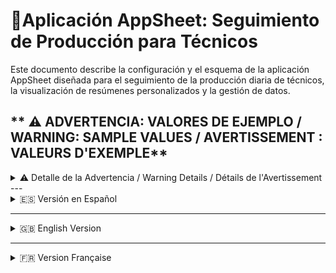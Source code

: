 # 📄Aplicación AppSheet: Seguimiento de Producción para Técnicos

Este documento describe la configuración y el esquema de la aplicación AppSheet diseñada para el seguimiento de la producción diaria de técnicos, la visualización de resúmenes personalizados y la gestión de datos.

## ** ⚠️ ADVERTENCIA: VALORES DE EJEMPLO / WARNING: SAMPLE VALUES / AVERTISSEMENT : VALEURS D'EXEMPLE**

<details>
<summary> ⚠️ Detalle de la Advertencia / Warning Details / Détails de l'Avertissement</summary>

**Español:**
Por favor, tened en cuenta que todos los valores numéricos de producción (ej. REUTI, COMPLETA, AV-POST, REP, BONOS) utilizados en la hoja de cálculo de la plantilla y en los cálculos de esta aplicación son **puramente ficticios y se incluyen únicamente con fines de demostración**. Por lo tanto, los valores calculados como PUNTOS, PB y SALARIO BRUTO también son ficticios y no representan datos reales ni compensaciones económicas verdaderas.

**English:**
Please note that all numerical production values (e.g., REUTI, COMPLETA, AV-POST, REP, BONOS) used in the template spreadsheet and in the calculations within this application are **purely fictitious and included for demonstration purposes only**. Therefore, calculated values such as POINTS, PB, and GROSS SALARY are also fictitious and do not represent real-world data or actual financial compensation.

**Français:**
Veuillez noter que toutes les valeurs numériques de production (par exemple, REUTI, COMPLETA, AV-POST, REP, BONOS) utilisées dans le modèle de feuille de calcul et dans les calculs de cette application sont **purement fictives et incluses uniquement à des fins de démonstration**. Par conséquent, les les valeurs calculées telles que POINTS, PB et SALAIRE BRUT sont également fictives et ne représentent ni des données réelles ni une compensation financière réelle.
</details>
---

<details>
<summary>🇪🇸 Versión en Español</summary>

## 📱 1. Visión General de la Aplicación

La aplicación AppSheet sirve como la interfaz principal para:
* La entrada de datos de producción diarios por parte de los técnicos.
* La visualización personalizada de su rendimiento individual.
* La presentación de un resumen consolidado con cálculos de puntos y salario bruto estimado.
* Garantizar la seguridad y privacidad de los datos, mostrando a cada usuario solo su información relevante.

<details>
<summary> 🔄 2. Fuentes de Datos</summary>

La aplicación se conecta a una única Hoja de Cálculo de Google, que contiene las siguientes pestañas tratadas como tablas en AppSheet:

* **`Datos Centralizados`**: Tabla principal para el registro de datos brutos de producción.
* **`Resumen Calculado`**: Tabla auxiliar utilizada para generar vistas de resumen agregadas y campos calculados a nivel de empleado.
</details>

<details>
<summary>3. Configuración de Tablas</summary>

### 📊 3.1. Tabla: `Datos Centralizados`

* **Propósito:** Almacenar los registros de producción diarios de todos los técnicos.
* **Fuente:** Pestaña `Datos Centralizados` de Google Sheets.
* **Comportamiento de Entrada de Datos:** Configurada para **actualizar** los registros existentes cuando un técnico envía un formulario para una `FECHA` y `Email Empleado` que ya tiene datos. Esto asegura que no se dupliquen las entradas para el mismo día y empleado.
* **Columnas Clave y Tipos (Ejemplo basado en un posible mapeo):**
    * `FECHA` (Columna A): `Number` (o `Date`, si se prefiere una fecha completa) - **Key** (parte de la clave compuesta con `Email Empleado`)
    * `REUTI` (Columna B): `Number`
    * `COMPLETA` (Columna C): `Number`
    * `AV-POST` (Columna D): `Number`
    * `REP` (Columna E): `Number`
    * `BONOS` (Columna F): `Number`
    * `NOTAS` (Columna G): `LongText`
    * `Email Empleado` (Columna H): `Email` - **Key** (parte de la clave compuesta con `FECHA`)
    * *(Opcional) `Timestamp` (Columna I):* `DateTime` (AppSheet gestionado para auditar la última modificación).

### 📊 3.2. Tabla: `Resumen Calculado`

* **Propósito:** Servir como base para mostrar los totales y cálculos agregados por empleado. Contiene una lista única de todos los emails de los empleados.
* **Fuente:** Pestaña `Resumen Calculado` de Google Sheets.
* **Columna Clave y Tipo:**
    * `Email Empleado` (Columna A): `Email` - **Key**

* **Columnas Virtuales (Campos Calculados):** Estas columnas se calculan dinámicamente en AppSheet y proporcionan las métricas de resumen:

    * **`Total REUTI`**
        * **Tipo:** `Number`
        * **Fórmula:**
            ```appsheet
            SUM(SELECT(Datos Centralizados[REUTI], [Email Empleado] = [_THISROW].[Email Empleado]))
            ```

    * **`Total COMPLETA`**
        * **Tipo:** `Number`
        * **Fórmula:**
            ```appsheet
            SUM(SELECT(Datos Centralizados[COMPLETA], [Email Empleado] = [_THISROW].[Email Empleado]))
            ```

    * **`Total AV-POST`**
        * **Tipo:** `Number`
        * **Fórmula:**
            ```appsheet
            SUM(SELECT(Datos Centralizados[AV-POST], [Email Empleado] = [_THISROW].[Email Empleado]))
            ```

    * **`Total REP`**
        * **Tipo:** `Number`
        * **Fórmula:**
            ```appsheet
            SUM(SELECT(Datos Centralizados[REP], [Email Empleado] = [_THISROW].[Email Empleado]))
            ```

    * **`Total BONOS`**
        * **Tipo:** `Number`
        * **Fórmula:**
            ```appsheet
            SUM(SELECT(Datos Centralizados[BONOS], [Email Empleado] = [_THISROW].[Email Empleado]))
            ```

    * **`PUNTOS`**
        * **Tipo:** `Number`
        * **Fórmula:**
            ```appsheet
            ([Total REUTI] * 5) + ([Total COMPLETA] * 5) + ([Total AV-POST] * 5) + ([Total REP] * 5) + ([Total BONOS] * 5)
            ```

    * **`PB`**
        * **Tipo:** `Number`
        * **Fórmula:**
            ```appsheet
            [Total REUTI] + [Total COMPLETA]
            ```

    * **`SALARIO BRUTO`**
        * **Tipo:** `Number`
        * **Fórmula:**
            ```appsheet
            ([Total REUTI] * 5) + ([Total COMPLETA] * 5) + ([Total AV-POST] * 5) + ([Total REP] * 5) + ([Total BONOS] * 5)
            ```

    * **`ADVERTENCIA_TEXTO`**
        * **Tipo:** `LongText`
        * **Fórmula:**
            ```appsheet
            "La información que se muestra es orientativa y no vinculante, puesto que muestra una producción bruta, no tiene en cuenta ni las visitas en garantía, ni repetidas, ni otros conceptos que pueden hacer que varie por lo que no puede considerarse como la producción definitiva, simplemente es orientativa con la finalidad de ayudar a los técnicos a hacer un seguimiento de su trabajo y a una mejor organización"
            ```
</details>

<details>
<summary> 👀 4. Vistas de Usuario (UX Views)</summary>

Las vistas principales de la aplicación incluyen:

* **Vista de Entrada de Producción Diaria:** (Ej. Basada en `Datos Centralizados`, tipo `Form` o `Detail/Deck`) Permite a los técnicos introducir y editar sus registros de producción para cada día.
* **`TOTAL APROXIMADO`:**
    * **Propósito:** Mostrar los totales acumulados de cada métrica, los puntos, el PB y el salario bruto estimado de cada técnico.
    * **Tabla:** `Resumen Calculado`
    * **Tipo de Vista:** Típicamente `Detail` (para que un usuario vea solo su propio resumen) o `Table`/`Deck` (para una vista de administrador).
    * **Elementos Visualizados:** Todas las Columnas Virtuales definidas anteriormente.
</details>

<details>
<summary> 🛠️ 5. Configuración de Seguridad</summary>

La aplicación implementa seguridad a nivel de fila para proteger la privacidad de los datos de cada técnico.

* **Ubicación:** `Security > Row filter condition`
* **Tablas Afectadas:** `Datos Centralizados` y `Resumen Calculado`.
* **Condición de Filtro Aplicada:** Para ambas tablas, la expresión utilizada es:
    ```appsheet
    [Email Empleado] = USEREMAIL()
    ```
    * **Efecto:** Esta condición asegura que cada usuario que inicia sesión en la aplicación solo pueda ver y acceder a las filas de datos donde el email en la columna `[Email Empleado]` coincide con su propio email de inicio de sesión (`USEREMAIL()`). Esto se aplica tanto a sus registros diarios como a sus resúmenes calculados, garantizando la confidencialidad de la información de otros usuarios.
    * *(Opcional para Administradores):* Para permitir que un administrador vea todos los datos, la condición podría extenderse a:
        `[Email Empleado] = USEREMAIL() OR USEREMAIL() = "tu.email.admin@dominio.com"` (o utilizando `USERROLE()` si hay roles definidos).
</details>

</details>

---

<details>
<summary>🇬🇧 English Version</summary>

# AppSheet Application Schema: Technician Production Tracking

This document describes the configuration and schema of the AppSheet application designed for daily technician production tracking, personalized summary visualization, and data management.

## 1. Application Overview

The AppSheet application serves as the main interface for:
* Daily production data entry by technicians.
* Personalized visualization of individual performance.
* Presentation of a consolidated summary with calculated points and estimated gross salary.
* Ensuring data security and privacy by showing each user only their relevant information.

<details>
<summary>2. Data Sources</summary>

The application connects to a single Google Sheet, which contains the following tabs treated as tables in AppSheet:

* **`Datos Centralizados` (Centralized Data)**: Main table for raw production data logging.
* **`Resumen Calculado` (Calculated Summary)**: Auxiliary table used to generate aggregated summary views and calculated fields at the employee level.
</details>

<details>
<summary>3. Table Configurations</summary>

### 3.1. Table: `Datos Centralizados` (Centralized Data)

* **Purpose:** To store daily production records for all technicians.
* **Source:** `Datos Centralizados` tab in Google Sheets.
* **Data Entry Behavior:** Configured to **update** existing records when a technician submits a form for a `FECHA` (Date) and `Email Empleado` (Employee Email) that already has data. This ensures no duplicate entries for the same day and employee.
* **Key Columns and Types (Example based on a possible mapping):**
    * `FECHA` (Column A): `Number` (or `Date`, if a full date is preferred) - **Key** (part of composite key with `Email Empleado`)
    * `REUTI` (Column B): `Number`
    * `COMPLETA` (Column C): `Number`
    * `AV-POST` (Column D): `Number`
    * `REP` (Column E): `Number`
    * `BONOS` (Column F): `Number`
    * `NOTAS` (Column G): `LongText`
    * `Email Empleado` (Column H): `Email` - **Key** (part of composite key with `FECHA`)
    * *(Optional) `Timestamp` (Column I):* `DateTime` (AppSheet managed for auditing last modification).

### 3.2. Table: `Resumen Calculado` (Calculated Summary)

* **Purpose:** To serve as the base for displaying aggregated totals and calculations per employee. Contains a unique list of all employee emails.
* **Source:** `Resumen Calculado` tab in Google Sheets.
* **Key Column and Type:**
    * `Email Empleado` (Column A): `Email` - **Key**

* **Virtual Columns (Calculated Fields):** These columns are dynamically calculated in AppSheet and provide the summary metrics:

    * **`Total REUTI`**
        * **Type:** `Number`
        * **Formula:**
            ```appsheet
            SUM(SELECT(Datos Centralizados[REUTI], [Email Empleado] = [_THISROW].[Email Empleado]))
            ```

    * **`Total COMPLETA`**
        * **Type:** `Number`
        * **Formula:**
            ```appsheet
            SUM(SELECT(Datos Centralizados[COMPLETA], [Email Empleado] = [_THISROW].[Email Empleado]))
            ```

    * **`Total AV-POST`**
        * **Type:** `Number`
        * **Formula:**
            ```appsheet
            SUM(SELECT(Datos Centralizados[AV-POST], [Email Empleado] = [_THISROW].[Email Empleado]))
            ```

    * **`Total REP`**
        * **Type:** `Number`
        * **Formula:**
            ```appsheet
            SUM(SELECT(Datos Centralizados[REP], [Email Empleado] = [_THISROW].[Email Empleado]))
            ```

    * **`Total BONOS`**
        * **Type:** `Number`
        * **Formula:**
            ```appsheet
            SUM(SELECT(Datos Centralizados[BONOS], [Email Empleado] = [_THISROW].[Email Empleado]))
            ```

    * **`POINTS`**
        * **Type:** `Number`
        * **Formula:**
            ```appsheet
            ([Total REUTI] * 5) + ([Total COMPLETA] * 5) + ([Total AV-POST] * 5) + ([Total REP] * 5) + ([Total BONOS] * 5)
            ```

    * **`PB`**
        * **Type:** `Number`
        * **Formula:**
            ```appsheet
            [Total REUTI] + [Total COMPLETA]
            ```

    * **`GROSS SALARY`**
        * **Type:** `Number`
        * **Formula:**
            ```appsheet
            ([Total REUTI] * 5) + ([Total COMPLETA] * 5) + ([Total AV-POST] * 5) + ([Total REP] * 5) + ([Total BONOS] * 5)
            ```

    * **`DISCLAIMER_TEXT`**
        * **Type:** `LongText`
        * **Formula:**
            ```appsheet
            "The information shown is indicative and non-binding, as it represents gross production. It does not account for warranty visits, repeated visits, or other concepts that may cause variations, and therefore cannot be considered as definitive production. It is merely indicative, intended to help technicians track their work and improve organization."
            ```
</details>

<details>
<summary>4. User Views (UX Views)</summary>

The main views of the application include:

* **Daily Production Entry View:** (e.g., Based on `Datos Centralizados`, `Form` or `Detail/Deck` type) Allows technicians to enter and edit their daily production records.
* **`APPROXIMATE TOTAL`:**
    * **Purpose:** To display the accumulated totals for each metric, points, PB, and estimated gross salary for each technician.
    * **Table:** `Resumen Calculado`
    * **View Type:** Typically `Detail` (for a user to see only their own summary) or `Table`/`Deck` (for an administrator's view).
    * **Displayed Elements:** All Virtual Columns defined above.
</details>

<details>
<summary>5. Security Configuration</summary>

The application implements row-level security to protect the privacy of each technician's data.

* **Location:** `Security > Row filter condition`
* **Affected Tables:** `Datos Centralizados` and `Resumen Calculado`.
* **Applied Filter Condition:** For both tables, the expression used is:
    ```appsheet
    [Email Empleado] = USEREMAIL()
    ```
    * **Effect:** This condition ensures that each user logged into the application can only see and access data rows where the email in the `[Email Empleado]` column matches their own login email (`USEREMAIL()`). This applies to both their daily records and calculated summaries, guaranteeing the confidentiality of other users' information.
    * *(Optional for Admins):* To allow an administrator to view all data, the condition could be extended to:
        `[Email Empleado] = USEREMAIL() OR USEREMAIL() = "your.admin.email@domain.com"` (or using `USERROLE()` if roles are defined).
</details>

</details>

---

<details>
<summary>🇫🇷 Version Française</summary>

# Schéma de l'Application AppSheet : Suivi de Production des Techniciens

Ce document décrit la configuration et le schéma de l'application AppSheet conçue pour le suivi quotidien de la production des techniciens, la visualisation personnalisée des résumés et la gestion des données.

## 1. Vue d'Ensemble de l'Application

L'application AppSheet sert d'interface principale pour :
* La saisie quotidienne des données de production par les techniciens.
* La visualisation personnalisée de leurs performances individuelles.
* La présentation d'un résumé consolidé avec des calculs de points et un salaire brut estimé.
* Assurer la sécurité et la confidentialité des données en n'affichant à chaque utilisateur que les informations qui le concernent.

<details>
<summary>2. Sources de Données</summary>

L'application se connecte à une unique feuille de calcul Google, qui contient les onglets suivants traités comme des tables dans AppSheet :

* **`Datos Centralizados` (Données Centralisées)** : Table principale pour l'enregistrement des données de production brutes.
* **`Resumen Calculado` (Résumé Calculé)** : Table auxiliaire utilisée pour générer des vues de résumé agrégées et des champs calculés au niveau de l'employé.
</details>

<details>
<summary>3. Configuration des Tables</summary>

### 3.1. Tableau : `Datos Centralizados` (Données Centralisées)

* **Objectif :** Stocker les enregistrements de production quotidiens de tous les techniciens.
* **Source :** Onglet `Datos Centralizados` de Google Sheets.
* **Comportement de Saisie de Données :** Configuré pour **mettre à jour** les enregistrements existants lorsqu'un technicien soumet un formulaire pour une `FECHA` (Date) et un `Email Empleado` (E-mail de l'Employé) qui a déjà des données. Cela garantit l'absence de doublons pour le même jour et le même employé.
* **Colonnes Clés et Types (Exemple basé sur un mappage possible) :**
    * `FECHA` (Colonne A) : `Number` (ou `Date`, si une date complète est préférée) - **Clé** (partie de la clé composite avec `Email Empleado`)
    * `REUTI` (Colonne B) : `Number`
    * `COMPLETA` (Colonne C) : `Number`
    * `AV-POST` (Colonne D) : `Number`
    * `REP` (Colonne E) : `Number`
    * `BONOS` (Colonne F) : `Number`
    * `NOTAS` (Colonne G) : `LongText`
    * `Email Empleado` (Colonne H) : `Email` - **Clé** (partie de la clé composite avec `FECHA`)
    * *(Optionnel) `Timestamp` (Colonne I) :* `DateTime` (géré par AppSheet pour l'audit de la dernière modification).

### 3.2. Tableau : `Resumen Calculado` (Résumé Calculé)

* **Objectif :** Servir de base pour afficher les totaux agrégés et les calculs par employé. Contient une liste unique de tous les e-mails des employés.
* **Source :** Onglet `Resumen Calculado` de Google Sheets.
* **Colonne Clé et Type :**
    * `Email Empleado` (Colonne A) : `Email` - **Clé**

* **Colonnes Virtuelles (Champs Calculés) :** Ces colonnes sont calculées dynamiquement dans AppSheet et fournissent les métriques de résumé :

    * **`Total REUTI`**
        * **Type :** `Number`
        * **Formule :**
            ```appsheet
            SUM(SELECT(Datos Centralizados[REUTI], [Email Empleado] = [_THISROW].[Email Empleado]))
            ```

    * **`Total COMPLETA`**
        * **Type :** `Number`
        * **Formule :**
            ```appsheet
            SUM(SELECT(Datos Centralizados[COMPLETA], [Email Empleado] = [_THISROW].[Email Empleado]))
            ```

    * **`Total AV-POST`**
        * **Type :** `Number`
        * **Formule :**
            ```appsheet
            SUM(SELECT(Datos Centralizados[AV-POST], [Email Empleado] = [_THISROW].[Email Empleado]))
            ```

    * **`Total REP`**
        * **Type :** `Number`
        * **Formule :**
            ```appsheet
            SUM(SELECT(Datos Centralizados[REP], [Email Empleado] = [_THISROW].[Email Empleado]))
            ```

    * **`Total BONOS`**
        * **Type :** `Number`
        * **Formule :**
            ```appsheet
            SUM(SELECT(Datos Centralizados[BONOS], [Email Empleado] = [_THISROW].[Email Empleado]))
            ```

    * **`POINTS`**
        * **Type :** `Number`
        * **Formule :**
            ```appsheet
            ([Total REUTI] * 5) + ([Total COMPLETA] * 5) + ([Total AV-POST] * 5) + ([Total REP] * 5) + ([Total BONOS] * 5)
            ```

    * **`PB`**
        * **Type :** `Number`
        * **Formule :**
            ```appsheet
            [Total REUTI] + [Total COMPLETA]
            ```

    * **`SALAIRE BRUT`**
        * **Type :** `Number`
        * **Formule :**
            ```appsheet
            ([Total REUTI] * 5) + ([Total COMPLETA] * 5) + ([Total AV-POST] * 5) + ([Total REP] * 5) + ([Total BONOS] * 5)
            ```

    * **`TEXTE_AVERTISSEMENT`**
        * **Type :** `LongText`
        * **Formule :**
            ```appsheet
            "Les informations présentées sont indicatives et non contraignantes, car elles représentent une production brute. Elles ne tiennent pas compte des visites sous garantie, des visites répétées ou d'autres concepts pouvant entraîner des variations, et ne peuvent donc pas être considérées comme la production définitive. Elles sont simplement indicatives, destinées à aider les techniciens à suivre leur travail et à améliorer leur organisation."
            ```
</details>

<details>
<summary>4. Vues Utilisateur (UX Views)</summary>

Les vues principales de l'application comprennent :

* **Vue de Saisie de Production Quotidienne :** (Ex. Basée sur `Datos Centralizados`, type `Form` ou `Detail/Deck`) Permet aux techniciens de saisir et de modifier leurs enregistrements de production quotidiens.
* **`TOTAL APPROXIMATIF` :**
    * **Objectif :** Afficher les totaux cumulés pour chaque métrique, les points, le PB et le salaire brut estimé de chaque technicien.
    * **Table :** `Resumen Calculado`
    * **Type de Vue :** Généralement `Detail` (pour qu'un utilisateur ne voie que son propre résumé) ou `Table`/`Deck` (pour une vue administrateur).
    * **Éléments Affichés :** Toutes les colonnes virtuelles définies ci-dessus.
</details>

<details>
<summary>5. Configuration de Sécurité</summary>

L'application met en œuvre une sécurité au niveau des lignes pour protéger la confidentialité des données de chaque technicien.

* **Emplacement :** `Security > Row filter condition`
* **Tables Affectées :** `Datos Centralizados` et `Resumen Calculado`.
* **Condition de Filtre Appliquée :** Pour les deux tables, l'expression utilisée est :
    ```appsheet
    [Email Empleado] = USEREMAIL()
    ```
    * **Effet :** Cette condition garantit que chaque utilisateur connecté à l'application ne peut voir et accéder qu'aux lignes de données où l'e-mail de la colonne `[Email Empleado]` correspond à son propre e-mail de connexion (`USEREMAIL()`). Cela s'applique à la fois à leurs enregistrements quotidiens et à leurs résumés calculés, garantissant la confidentialité des informations des autres utilisateurs.
    * *(Optionnel pour les Administrateurs) :* Pour permettre à un administrateur de voir toutes les données, la condition pourrait être étendue à :
        `[Email Empleado] = USEREMAIL() OR USEREMAIL() = "votre.email.admin@domaine.com"` (ou en utilisant `USERROLE()` si des rôles sont définis).
</details>

</details>
